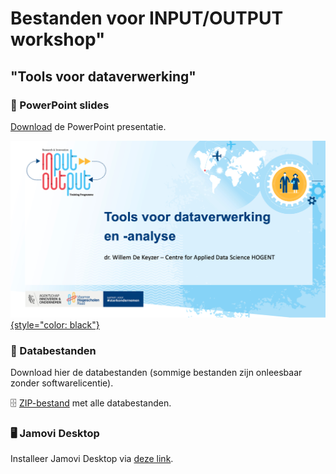 # Bestanden voor INPUT/OUTPUT workshop"

## "Tools voor dataverwerking"

### 📸 PowerPoint slides

[Download](docs/tools_gegevensverwerking_okt23.pdf) de PowerPoint presentatie.

[![PDF Preview](img/cover_pptx.png){style="color: black"}](docs/tools_gegevensverwerking_okt23.pdf)

### 💾 Databestanden

Download hier de databestanden (sommige bestanden zijn onleesbaar zonder softwarelicentie).

🗄️ [ZIP-bestand](docs/databestanden.zip) met alle databestanden.

### 🖥️ Jamovi Desktop

 Installeer Jamovi Desktop via [deze link](https://www.jamovi.org/download.html).

